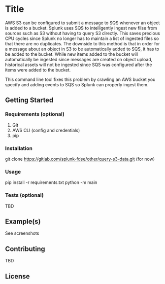 # Title
AWS S3 can be configured to submit a message to SQS whenever an object is added to a bucket.  Splunk uses SQS to intelligently ingest new filse from sources such as S3 without having to query S3 directly. This saves precious CPU cycles since Splunk no longer has to maintain a list of ingested files so that there are no duplicates. The downside to this method is that in order for a message about an object in S3 to be automatically added to SQS, it has to be added to the bucket.  While new items added to the bucket will automatically be ingested since messages are created on object upload, historical assets will not be ingested since SQS was configured after the items were added to the bucket.

This command line tool fixes this problem by crawling an AWS bucket you specify and adding events to SQS so Splunk can properly ingest them.

## Getting Started
### Requirements (optional)
1. Git
2. AWS CLI (config and credentials)
3. pip

### Installation
git clone https://gitlab.com/splunk-fdse/other/query-s3-data.git (for now)

### Usage
pip install -r requirements.txt
python -m main

### Tests (optional)
TBD

## Example(s)
See screenshots

## Contributing
TBD

## License
